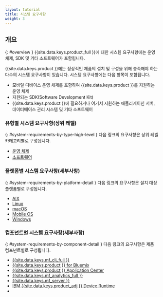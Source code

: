 ```yaml
---
layout: tutorial
title: 시스템 요구사항
weight: 3
---
```

<!-- NLS_CHARSET=UTF-8 -->
## 개요
{: #overview }
{{site.data.keys.product_full }}에 대한 시스템 요구사항에는 운영 체제, SDK 및 기타 소프트웨어가 포함됩니다.

{{site.data.keys.product }}에는 정상적인 제품의 설치 및 구성을 위해 충족해야 하는 다수의 시스템 요구사항이 있습니다. 시스템 요구사항에는 다음 항목이 포함됩니다. 

* 모바일 디바이스 운영 체제를 포함하여 {{site.data.keys.product }}를 지원하는 운영 체제
* 지원되는 SDK(Software Development Kit)
* {{site.data.keys.product }}에 필요하거나 여기서 지원하는 애플리케이션 서버, 데이터베이스 관리 시스템 및 기타 소프트웨어

### 유형별 시스템 요구사항(상위 레벨)
{: #system-requirements-by-type-high-level }
다음 링크의 요구사항은 상위 레벨 카테고리별로 구성됩니다. 

* [운영 체제](https://pic.dhe.ibm.com/infocenter/prodguid/v1r0/clarity-reports/report/html/osForProduct?deliverableId=366EEBA00BA011E5A377F80D5A43BD22)
* [소프트웨어](https://pic.dhe.ibm.com/infocenter/prodguid/v1r0/clarity-reports/report/html/prereqsForProduct?deliverableId=366EEBA00BA011E5A377F80D5A43BD22)

### 플랫폼별 시스템 요구사항(세부사항)
{: #system-requirements-by-platform-detail }
다음 링크의 요구사항은 설치 대상 플랫폼별로 구성됩니다. 

* [AIX
](https://pic.dhe.ibm.com/infocenter/prodguid/v1r0/clarity-reports/report/html/softwareReqsForProduct?deliverableId=366EEBA00BA011E5A377F80D5A43BD22&osPlatform=AIX)
* [Linux](https://pic.dhe.ibm.com/infocenter/prodguid/v1r0/clarity-reports/report/html/softwareReqsForProduct?deliverableId=366EEBA00BA011E5A377F80D5A43BD22&osPlatform=Linux)
* [macOS](https://pic.dhe.ibm.com/infocenter/prodguid/v1r0/clarity-reports/report/html/softwareReqsForProduct?deliverableId=366EEBA00BA011E5A377F80D5A43BD22&osPlatform=Mac%20OS)
* [Mobile OS](https://pic.dhe.ibm.com/infocenter/prodguid/v1r0/clarity-reports/report/html/softwareReqsForProduct?deliverableId=366EEBA00BA011E5A377F80D5A43BD22&osPlatform=Mobile%20OS)
* [Windows](https://pic.dhe.ibm.com/infocenter/prodguid/v1r0/clarity-reports/report/html/softwareReqsForProduct?deliverableId=366EEBA00BA011E5A377F80D5A43BD22&osPlatform=Windows)

### 컴포넌트별 시스템 요구사항(세부사항)
{: #system-requirements-by-component-detail }
다음 링크의 요구사항은 제품 컴포넌트별로 구성됩니다. 

* [{{site.data.keys.mf_cli_full }}](https://pic.dhe.ibm.com/infocenter/prodguid/v1r0/clarity-reports/report/html/softwareReqsForProduct?deliverableId=366EEBA00BA011E5A377F80D5A43BD22&osPlatforms=AIX%7CLinux%7CMac%20OS%7CMobile%20OS%7CWindows&duComponentIds=D011&mandatoryCapIds=1%7C13%7C132%7C26&optionalCapIds=30%7C9%7C121%7C26)
* [{{site.data.keys.product }} for Bluemix ](https://pic.dhe.ibm.com/infocenter/prodguid/v1r0/clarity-reports/report/html/softwareReqsForProduct?deliverableId=366EEBA00BA011E5A377F80D5A43BD22&osPlatforms=AIX%7CLinux%7CMac%20OS%7CMobile%20OS%7CWindows&duComponentIds=S012&mandatoryCapIds=1%7C13%7C132%7C26&optionalCapIds=30%7C9%7C121)
* [{{site.data.keys.product }} Application Center](https://pic.dhe.ibm.com/infocenter/prodguid/v1r0/clarity-reports/report/html/softwareReqsForProduct?deliverableId=366EEBA00BA011E5A377F80D5A43BD22&osPlatforms=AIX%7CLinux%7CMac%20OS%7CMobile%20OS%7CWindows&duComponentIds=S002&mandatoryCapIds=1%7C13%7C132%7C26&optionalCapIds=30%7C9%7C121%7C26)
* [{{site.data.keys.mf_analytics_full }}](https://pic.dhe.ibm.com/infocenter/prodguid/v1r0/clarity-reports/report/html/softwareReqsForProduct?deliverableId=366EEBA00BA011E5A377F80D5A43BD22&osPlatforms=AIX%7CLinux%7CMac%20OS%7CMobile%20OS%7CWindows&duComponentIds=S003&mandatoryCapIds=1%7C13%7C132%7C26&optionalCapIds=30%7C9%7C121%7C26)
* [{{site.data.keys.mf_server }}](https://pic.dhe.ibm.com/infocenter/prodguid/v1r0/clarity-reports/report/html/softwareReqsForProduct?deliverableId=366EEBA00BA011E5A377F80D5A43BD22&osPlatforms=AIX%7CLinux%7CMac%20OS%7CMobile%20OS%7CWindows&duComponentIds=S004&mandatoryCapIds=1%7C13%7C132%7C26&optionalCapIds=30%7C9%7C121%7C26)
* [IBM {{site.data.keys.product_adj }} Device Runtime](https://pic.dhe.ibm.com/infocenter/prodguid/v1r0/clarity-reports/report/html/softwareReqsForProduct?deliverableId=366EEBA00BA011E5A377F80D5A43BD22&osPlatforms=AIX%7CLinux%7CMac%20OS%7CMobile%20OS%7CWindows&duComponentIds=M007&mandatoryCapIds=1%7C13%7C132%7C26&optionalCapIds=30%7C9%7C121%7C26)
* 
